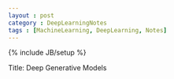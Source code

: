 ```yaml
---
layout : post
category : DeepLearningNotes
tags : [MachineLearning, DeepLearning, Notes]
---
```


{% include JB/setup %}

Title: Deep Generative Models


